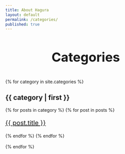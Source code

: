 ```yaml
---
title: About Hagura
layout: default
permalink: /categories/
published: true
---
```

<link href="{{site.baseurl}}/assets/css/github.css" rel="stylesheet" media="screen">
<h1 style="text-align: center; font-size: 40px;">Categories</h1><br/>
<div class="col-md-12 col-lg-12 col-sm-12 col-xs-12">
	{% for category in site.categories %}
	<div class="col-md-6 col-lg-6 col-sm-12 col-xs-12">
		<h2>{{ category | first }}</h2>
			 {% for posts in category %}
     			 {% for post in posts %}
        			<p style="font-size: 20px;"><a href="{{ post.url }}">{{ post.title }}</a></p>
     			 {% endfor %}
   			 {% endfor %}
   			 <br>
   			 <br>
	</div>
{% endfor %}
</div>

